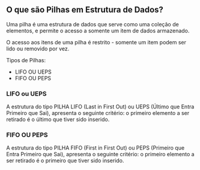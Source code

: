 ## O que são Pilhas em Estrutura de Dados?

Uma pilha é uma estrutura de dados que serve como uma coleção de elementos, e permite o acesso a somente
um item de dados armazenado.

O acesso aos itens de uma pilha é restrito - somente um item podem ser lido ou removido por vez.

Tipos de Pilhas:

- LIFO OU UEPS
- FIFO OU PEPS

### LIFO ou UEPS

A estrutura do tipo PILHA LIFO (Last in First Out) ou UEPS (Último que Entra Primeiro que Sai), apresenta o seguinte critério: o primeiro elemento a ser retirado é o último que tiver sido inserido.

### FIFO OU PEPS

A estrutura do tipo PILHA FIFO (First in First Out) ou PEPS (Primeiro que Entra Primeiro que Sai), apresenta o seguinte critério: o primeiro elemento a ser retirado é o primeiro que tiver sido inserido.



